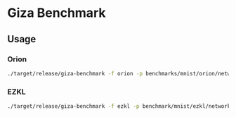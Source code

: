 # Giza Benchmark

## Usage

### Orion
```bash
./target/release/giza-benchmark -f orion -p benchmarks/mnist/orion/network.sierra.json -i benchmarks/mnist/orion/input.txt -b benchmarks/mnist/orion
```

### EZKL
```bash
./target/release/giza-benchmark -f ezkl -p benchmark/mnist/ezkl/network.ezkl -i benchmark/mnist/ezkl/input.json -s benchmark/mnist/ezkl/settings.json -b benchmark/mnist/ezkl
```